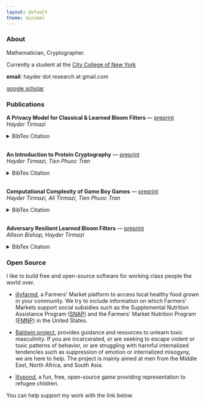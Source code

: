 ```yaml
---
layout: default
theme: minimal
---
```


### About

Mathematician, Cryptographer.

Currently a student at the [City College of New York](https://www.ccny.cuny.edu/?srsltid=AfmBOorqHdVvcZ__0rvLc3XSP4U3-edoeLiyci5odU9sA8vytoF2hlI3) <br/>

**email**: hayder dot research at gmail.com

[google scholar](https://scholar.google.com/citations?user=qgOBcYMAAAAJ&hl=en)

### Publications

**A Privacy Model for Classical & Learned Bloom Filters** &mdash; [preprint](https://arxiv.org/abs/2501.15751) <br/>
*Hayder Tirmazi*
<details>
<summary>BibTex Citation</summary>

{% highlight bibtex %}
@misc{tirmazi2025privacymodelclassical,
      title={A Privacy Model for Classical & Learned Bloom Filters}, 
      author={Hayder Tirmazi},
      year={2025},
      eprint={2501.15751},
      archivePrefix={arXiv},
      primaryClass={cs.CR},
      url={https://arxiv.org/abs/2501.15751}, 
}
{% endhighlight %}

</details>

<br/>

**An Introduction to Protein Cryptography** &mdash; [preprint](https://eprint.iacr.org/2025/089) <br/>
*Hayder Tirmazi, Tien Phuoc Tran*
<details>
<summary>BibTex Citation</summary>
      
{% highlight bibtex %}
@misc{cryptoeprint:2025/089,
      author = {Hayder Tirmazi and Tien Phuoc Tran},
      title = {An Introduction to Protein Cryptography},
      howpublished = {Cryptology {ePrint} Archive, Paper 2025/089},
      year = {2025},
      url = {https://eprint.iacr.org/2025/089}
}
{% endhighlight %}
</details>

<br/>

**Computational Complexity of Game Boy Games** &mdash; [preprint](https://arxiv.org/abs/2412.15469) <br/>
*Hayder Tirmazi, Ali Tirmazi, Tien Phuoc Tran*
<details>
<summary>BibTex Citation</summary>
      
{% highlight bibtex %}
@misc{tirmazi2024computationalcomplexitygameboy,
      title={Computational Complexity of Game Boy Games}, 
      author={Hayder Tirmazi and Ali Tirmazi and Tien Phuoc Tran},
      year={2024},
      eprint={2412.15469},
      archivePrefix={arXiv},
      primaryClass={cs.CC},
      url={https://arxiv.org/abs/2412.15469}, 
}
{% endhighlight %}

</details>

<br/>

**Adversary Resilient Learned Bloom Filters** &mdash; [preprint](https://arxiv.org/abs/2409.06556) <br/>
*Allison Bishop, Hayder Tirmazi*
<details>
<summary>BibTex Citation</summary>

{% highlight bibtex %}
@misc{bishop2025adversaryresilientlearnedbloom,
      title={Adversary Resilient Learned Bloom Filters}, 
      author={Allison Bishop and Hayder Tirmazi},
      year={2025},
      eprint={2409.06556},
      archivePrefix={arXiv},
      primaryClass={cs.CR},
      url={https://arxiv.org/abs/2409.06556}, 
}
{% endhighlight %}

</details>

### Open Source

I like to build free and open-source software for working class people the world over.

- [lilyfarmd](https://lilyfarm.org/getLocation), a Farmers' Market platform to access local healthy food grown in your community. We try to include information on which Farmers' Markets support social subsidies such as the Supplemental Nutrition Assistance Program ([SNAP](https://www.fns.usda.gov/snap/supplemental-nutrition-assistance-program)) and the Farmers' Market Nutrition Program ([FMNP](https://www.nyc.gov/site/dfta/about/farmers_market_nutrition_program.page)) in the United States.

- [Baldwin project](https://lilyfarm.org/developerResources/baldwin.html), provides guidance and resources to unlearn toxic masculinity. If you are incarcerated, or are seeking to escape violent or toxic patterns of behavior, or are struggling with harmful internalized tendencies such as suppression of emotion or internalized misogyny, we are here to help. The project is mainly aimed at men from the Middle East, North Africa, and South Asia.

- [lilypond](https://lilyfarm.org/static/lily.html), a fun, free, open-source game providing representation to refugee children.

You can help support my work with the link below.

<script type="text/javascript" src="https://cdnjs.buymeacoffee.com/1.0.0/button.prod.min.js" data-name="bmc-button" data-slug="lilyfarm" data-color="#FFDD00" data-emoji="🌈"  data-font="Lato" data-text="buy me a coffee" data-outline-color="#000000" data-font-color="#000000" data-coffee-color="#ffffff" ></script>

<!-- Google tag (gtag.js) -->
<script async src="https://www.googletagmanager.com/gtag/js?id=G-K4F6FRWCSL"></script>
<script>
  window.dataLayer = window.dataLayer || [];
  function gtag(){dataLayer.push(arguments);}
  gtag('js', new Date());

  gtag('config', 'G-K4F6FRWCSL');
</script>

